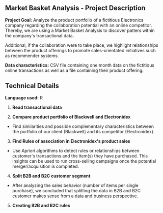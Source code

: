 ## Market Basket Analysis - Project Description

**Project Goal:** Analyze the product portfolio of a fictitious Electronics company regarding the collaboration potential with an online competitor. Thereby, we are using a Market Basket Analysis to discover patters within the company's transactional data.

Additional, if the collaboration were to take place, we highlight relationships between the product offerings to promote sales-orientated initiatives such as recommender systems. 

**Data characteristics:** CSV file containing one month data on the fictitious online transactions as well as a file containing their product offering. 

## Technical Details

**Language used:** R

1. **Read transactional data**

2. **Compare product portfolio of Blackwell and Electronidex**
* Find similarities and possible complementary characteristics between the portfolio of our client (Blackwell) and its competitor (Electronidex). 

3. **Find Rules of association in Electronidex's product sales** 
*	Use Apriori algorithms to detect rules or relationships between customer's transactions and the item(s) they have purchased. This insights can be used to run cross-selling campaigns once the potential merger/acquisition is completed.

4. **Split B2B and B2C customer segment**
*	After analyzing the sales behavior (number of items per single purchase), we concluded that splitting the data in B2B and B2C customer makes sense from a data and business perspective. 

5. **Creating B2B and B2C rules**




